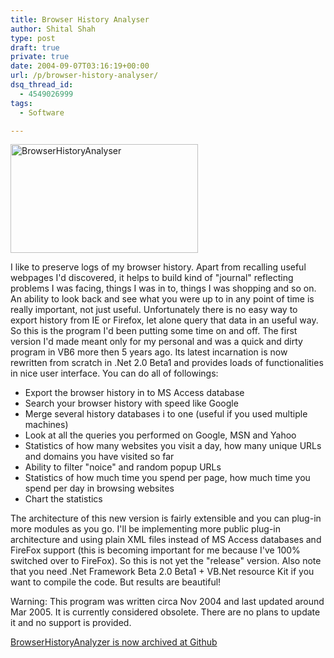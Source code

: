 ```yaml
---
title: Browser History Analyser
author: Shital Shah
type: post
draft: true
private: true
date: 2004-09-07T03:16:19+00:00
url: /p/browser-history-analyser/
dsq_thread_id:
  - 4549026999
tags:
  - Software

---
```

[<img src="http://shitalshah.com/wp-content/uploads/2004/12/BrowserHistoryAnalyser-300x174.jpg" alt="BrowserHistoryAnalyser" width="300" height="174" class="alignleft size-medium wp-image-892" srcset="http://shitalshah.com/ShitalShahWP/wp-content/uploads/2004/12/BrowserHistoryAnalyser-300x174.jpg 300w, http://shitalshah.com/ShitalShahWP/wp-content/uploads/2004/12/BrowserHistoryAnalyser-1024x595.jpg 1024w, http://shitalshah.com/ShitalShahWP/wp-content/uploads/2004/12/BrowserHistoryAnalyser.jpg 1280w" sizes="(max-width: 300px) 100vw, 300px" />][1]

I like to preserve logs of my browser history. Apart from recalling useful webpages I'd discovered, it helps to build kind of "journal" reflecting problems I was facing, things I was in to, things I was shopping and so on. An ability to look back and see what you were up to in any point of time is really important, not just useful. Unfortunately there is no easy way to export history from IE or Firefox, let alone query that data in an useful way. So this is the program I'd been putting some time on and off. The first version I'd made meant only for my personal and was a quick and dirty program in VB6 more then 5 years ago. Its latest incarnation is now rewritten from scratch in .Net 2.0 Beta1 and provides loads of functionalities in nice user interface. You can do all of followings:

  * Export the browser history in to MS Access database
  * Search your browser history with speed like Google
  * Merge several history databases i to one (useful if you used multiple machines)
  * Look at all the queries you performed on Google, MSN and Yahoo
  * Statistics of how many websites you visit a day, how many unique URLs and domains you have visited so far
  * Ability to filter "noice" and random popup URLs
  * Statistics of how much time you spend per page, how much time you spend per day in browsing websites
  * Chart the statistics

The architecture of this new version is fairly extensible and you can plug-in more modules as you go. I'll be implementing more public plug-in architecture and using plain XML files instead of MS Access databases and FireFox support (this is becoming important for me because I've 100% switched over to FireFox). So this is not yet the "release" version. Also note that you need .Net Framework Beta 2.0 Beta1 + VB.Net resource Kit if you want to compile the code. But results are beautiful!

<p class="obsolete">
  Warning: This program was written circa Nov 2004 and last updated around Mar 2005. It is currently considered obsolete. There are no plans to update it and no support is provided.
</p>

[BrowserHistoryAnalyzer is now archived at Github][2]

<div class="github-widget" data-repo="sytelus/BrowserHistoryAnalyzer">
</div>

 [1]: http://shitalshah.com/wp-content/uploads/2004/12/BrowserHistoryAnalyser.jpg
 [2]: https://github.com/sytelus/BrowserHistoryAnalyzer